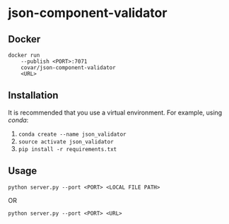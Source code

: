 # json-component-validator

## Docker

```
docker run
    --publish <PORT>:7071
    covar/json-component-validator
    <URL>
```

## Installation

It is recommended that you use a virtual environment. For example, using _conda_:

1. `conda create --name json_validator`
2. `source activate json_validator`
3. `pip install -r requirements.txt`

## Usage

`python server.py --port <PORT> <LOCAL FILE PATH>`

OR

`python server.py --port <PORT> <URL>`
